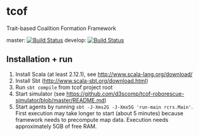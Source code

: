 # tcof
Trait-based Coalition Formation Framework

master: [![Build Status](https://travis-ci.org/d3scomp/tcof.svg?branch=master)](https://travis-ci.org/d3scomp/tcof)
develop: [![Build Status](https://travis-ci.org/d3scomp/tcof.svg?branch=develop)](https://travis-ci.org/d3scomp/tcof/branches)

## Installation + run

1. Install Scala (at least 2.12.1), see http://www.scala-lang.org/download/
2. Install Sbt (http://www.scala-sbt.org/download.html)
3. Run `sbt compile` from tcof project root
4. Start simulator (see https://github.com/d3scomp/tcof-roborescue-simulator/blob/master/README.md)
5. Start agents by running `sbt -J-Xms2G -J-Xmx5G 'run-main rcrs.Main'`. First execution may take longer to start (about 5 minutes) because framework needs to precompute map data. Execution needs approximately 5GB of free RAM.
